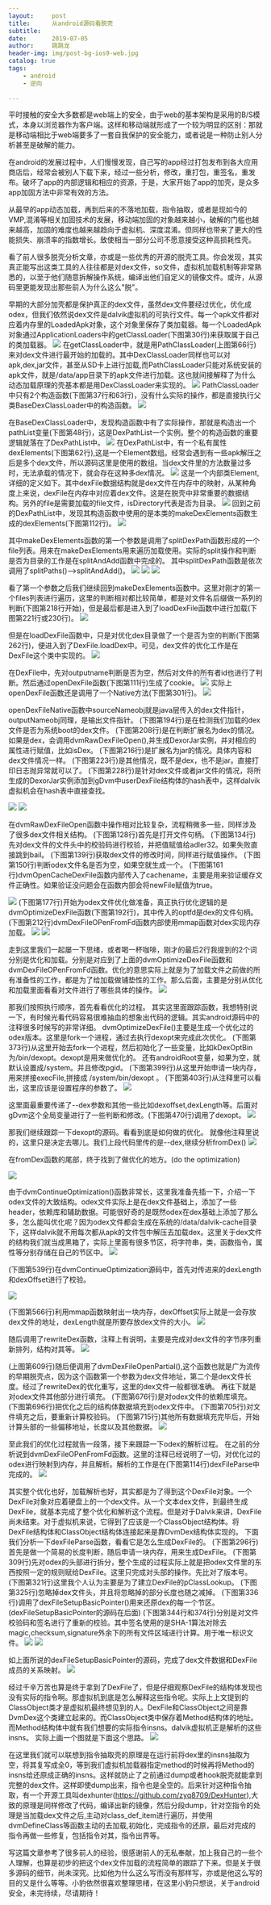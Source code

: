 ```yaml
---
layout:     post
title:      从android源码看脱壳
subtitle:   
date:       2019-07-05
author:     跳跳龙
header-img: img/post-bg-ios9-web.jpg
catalog: true
tags:
    - android
    - 逆向
        
---
```


平时接触的安全大多数都是web端上的安全，由于web的基本架构是采用的B/S模式，本身以浏览器作为客户端。这样和移动端就形成了一个较为明显的区别：那就是移动端相比于web端要多了一套自我保护的安全能力，或者说是一种防止别人分析甚至是破解的能力。

在android的发展过程中，人们慢慢发现，自己写的app经过打包发布到各大应用商店后，经常会被别人下载下来，经过一些分析，修改，重打包，重签名，重发布。破坏了app的内部逻辑和相应的资源，于是，大家开始了app的加壳，是众多app加固方法中非常有效的方法。

从最早的app动态加载，再到后来的不落地加载，指令抽取，或者是现如今的VMP,混淆等相关加固技术的发展，移动端加固的对象越来越小，破解的门槛也越来越高，加固的难度也越来越趋向于虚拟机、深度混淆。但同样也带来了更大的性能损失、崩溃率的指数增长。致使相当一部分公司不愿意接受这种高损耗性壳。

看了前人很多脱壳分析文章，亦或是一些优秀的开源的脱壳工具。你会发现，其实真正能写出这类工具的人往往都是对dex文件，so文件，虚拟机加载机制等非常熟悉的，以至于他们随意拆解操作系统，编译出他们自定义的镜像文件。或许，从源码里更能发现出那些前人为什么这么"脱"。

早期的大部分加壳都是保护真正的dex文件，虽然dex文件要经过优化，优化成odex，但我们依然说dex文件是dalvik虚拟机的可执行文件。每一个apk文件都对应着内存里的LoadedApk对象，这个对象里保存了类加载器。每一个LoadedApk对象通过ApplicationLoaders中的getClassLoader(下图第30行)来获取属于自己的类加载器。
![](http://tiaotiaolong.cn-bj.ufileos.com/blog18-01.jpg)
在getClassLoader中，就是用PathClassLoader(上图第66行)来对dex文件进行最开始的加载的。其中DexClassLoader同样也可以对apk,dex,jar文件，甚至从SD卡上进行加载,而PathClassLoader只能对系统安装的apk文件，就是/data/app目录下的apk文件进行加载。这也就间接解释了为什么动态加载原理的壳基本都是用DexClassLoader来实现的。
![](http://tiaotiaolong.cn-bj.ufileos.com/blog18-02.jpg)
PathClassLoader中只有2个构造函数(下图第37行和63行)，没有什么实际的操作，都是直接执行父类BaseDexClassLoader中的构造函数。
![](http://tiaotiaolong.cn-bj.ufileos.com/blog18-03.jpg)

在BaseDexClassLoader中，发现构造函数中有了实际操作，那就是构造出一个pathList变量(下图第48行)，这是DexPathList一个实例。整个的构造函数的重要逻辑就落在了DexPathList中。
![](http://tiaotiaolong.cn-bj.ufileos.com/blog18-04.jpg)
在DexPathList中，有一个私有属性dexElements(下图第62行),这是一个Element数组。经常会遇到有一些apk解压之后是多个dex文件，所以源码这里是使用的数组。当dex文件里的方法数量过多时，无法承载的情况下，就会存在这种多dex情况。
![](http://tiaotiaolong.cn-bj.ufileos.com/blog18-05.jpg)
这是一个内部类Element,详细的定义如下。其中dexFile数据结构就是dex文件在内存中的映射，从某种角度上来说，dexFile在内存中对应着dex文件。这是在脱壳中非常重要的数据结构。另外的file是需要加载的file文件，isDirectory代表是否为目录。
![](http://tiaotiaolong.cn-bj.ufileos.com/blog18-06.jpg)
回到之前的DexPathList中，发现其构造函数中使用的是本类的makeDexElements函数生成的dexElements(下图第112行)。
![](http://tiaotiaolong.cn-bj.ufileos.com/blog18-07.jpg)

其中makeDexElements函数的第一个参数是调用了splitDexPath函数形成的一个file列表。用来在makeDexElements用来遍历加载使用。实际的split操作和判断是否为目录的工作是在splitAndAdd函数中完成的。
其中splitDexPath函数是依次调用了splitPaths()-->splitAndAdd()。
![](http://tiaotiaolong.cn-bj.ufileos.com/blog18-09.jpg)
![](http://tiaotiaolong.cn-bj.ufileos.com/blog18-10.jpg)
![](http://tiaotiaolong.cn-bj.ufileos.com/blog18-11.jpg)

看了第一个参数之后我们继续回到makeDexElements函数中。这里对刚才的第一个files列表进行遍历，这里的判断相对都比较简单，都是对文件名后缀做一系列的判断(下图第218行开始)，但是最后都是进入到了loadDexFile函数中进行加载(下图第221行或230行)。
![](http://tiaotiaolong.cn-bj.ufileos.com/blog18-12.jpg)

但是在loadDexFile函数中，只是对优化dex目录做了一个是否为空的判断(下图第262行)，便进入到了DexFile.loadDex中。可见，dex文件的优化工作是在DexFile这个类中实现的。
![](http://tiaotiaolong.cn-bj.ufileos.com/blog18-13.jpg)

在DexFile中，先对outputname判断是否为空，然后对文件的所有者id也进行了判断。然后通过openDexFile函数(下图第111行)生成了cookie。
![](http://tiaotiaolong.cn-bj.ufileos.com/blog18-14.jpg)
实际上openDexFile函数还是调用了一个Native方法(下图第301行)。
![](http://tiaotiaolong.cn-bj.ufileos.com/blog18-15.jpg)

openDexFileNative函数中sourceNameobj就是java层传入的dex文件指针，outputNameobj同理，是输出文件指针。
(下图第194行)是在检测我们加载的dex文件是否为系统boot的dex文件。
(下图第208行)是在判断扩展名为dex的情况。如果是dex，会调用dvmRawDexFileOpen(),并生成DexorJar实例，并对相应的属性进行赋值，比如isDex。
(下图第216行)是扩展名为jar的情况。具体内容和dex文件情况一样。
(下图第223行)是其他情况，既不是dex，也不是jar。直接打印日志抛异常就可以了。
(下图第228行)是针对dex文件或者jar文件的情况，将所生成的DexorJar实例添加到gDvm中userDexFile结构体的hash表中，这样dalvik虚拟机会在hash表中直接查找。

![](http://tiaotiaolong.cn-bj.ufileos.com/blog18-16.jpg)
![](http://tiaotiaolong.cn-bj.ufileos.com/blog18-17.jpg)


在dvmRawDexFileOpen函数中操作相对比较复杂，流程稍微多一些，同样涉及了很多dex文件相关结构。
(下图第128行)首先是打开文件句柄。
(下图第134行)先对dex文件的文件头中的校验码进行校验，并把值赋值给adler32。如果失败直接跳到bail。
(下图第139行)获取dex文件的修改时间，同样进行赋值操作。
(下图第150行)判断odex文件名是否为空，如果空就生成一个。
(下图第161行)dvmOpenCacheDexFile函数内部传入了cachename，主要是用来验证缓存文件正确性。如果验证没问题会在函数内部会将newFile赋值为true。



![](http://tiaotiaolong.cn-bj.ufileos.com/blog18-18.jpg)
(下图第177行)开始为odex文件优化做准备，真正执行优化逻辑的是dvmOptimizeDexFile函数(下图第192行)，其中传入的optfd是dex的文件句柄。
(下图第212行)dvmDexFileOPenFromFd函数内部使用mmap函数对dex实现内存加载。
![](http://tiaotiaolong.cn-bj.ufileos.com/blog18-19.jpg)
![](http://tiaotiaolong.cn-bj.ufileos.com/blog18-20.jpg)


走到这里我们一起屡一下思绪，或者喝一杯咖啡，刚才的最后2行我提到的2个词分别是优化和加载。分别是对应到了上面的dvmOptimizeDexFile函数和dvmDexFileOPenFromFd函数。优化的意思实际上就是为了加载文件之前做的所有准备性的工作，都是为了给加载做铺垫性的工作。那么后面，主要是分别从优化和加载里面看看对文件进行了哪些具体的操作。
![](http://tiaotiaolong.cn-bj.ufileos.com/blog18-28.jpg)


那我们按照执行顺序，首先看看优化的过程。
其实这里面跟踪函数，我想特别说一下，有时候光看代码容易很难抽血的想象出代码的逻辑。其实android源码中的注释很多时候写的非常详细。
dvmOptimizeDexFile()主要是生成一个优化过的odex版本。这里是fork一个进程，通过去执行dexopt来完成此次优化。
(下图第373行)从这里开始去fork一个进程，然后初始化了一些变量，比如kDexOptBin为/bin/dexopt。dexopt是用来做优化的。
还有androidRoot变量，如果为空，就默认设置成/system。并且修改pgid。
(下图第399行)从这里开始申请一块内存，用来拼接execFile,拼接成 /system/bin/dexopt 。
(下图第403行)从注释里可以看出，这里应该是设置程序的参数了。
![](http://tiaotiaolong.cn-bj.ufileos.com/blog18-29.jpg)

这里面最重要传递了--dex参数和其他一些比如dexoffset,dexLength等。后面对gDvm这个全局变量进行了一些判断和修改。(下图第470行)调用了dexopt。
![](http://tiaotiaolong.cn-bj.ufileos.com/blog18-30.jpg)

那我们继续跟踪一下dexopt的源码。看看到底是如何做的优化。
就像他注释里说的，这里只是决定去哪儿。我们上段代码里传的是--dex,继续分析fromDex()
![](http://tiaotiaolong.cn-bj.ufileos.com/blog18-31.jpg)

在fromDex函数的尾部，终于找到了做优化的地方。(do the optimization)

![](http://tiaotiaolong.cn-bj.ufileos.com/blog18-32.jpg)

由于dvmContinueOptimization()函数非常长，这里我准备先插一下，介绍一下odex文件的大致结构。odex文件实际上是在dex文件基础上，添加了一些header，依赖库和辅助数据。可能很好奇的是既然odex在dex基础上添加了那么多，怎么能叫优化呢？因为odex文件都会生成在系统的/data/dalvik-cache目录下，这样dalvik就不用每次都从apk的文件包中解压去加载dex。这里关于dex文件的结构我们就当成黑箱了，实际上里面有很多节区，将字符串，类，函数指令，属性等分别存储在自己的节区中。
![](http://tiaotiaolong.cn-bj.ufileos.com/blog18-33.jpg)


(下图第539行)在dvmContinueOptimization源码中，首先对传进来的dexLength和dexOffset进行了校验。

![](http://tiaotiaolong.cn-bj.ufileos.com/blog18-34.jpg)

(下图第566行)利用mmap函数映射出一块内存，dexOffset实际上就是一会存放dex文件的地址，dexLength就是所要存放dex文件的大小。
![](http://tiaotiaolong.cn-bj.ufileos.com/blog18-35.jpg)

随后调用了rewriteDex函数，注释上有说明，主要是完成对dex文件的字节序列重新排列，结构对其等。
![](http://tiaotiaolong.cn-bj.ufileos.com/blog18-36.jpg)

(上图第609行)随后便调用了dvmDexFileOpenPartial(),这个函数也就是广为流传的早期脱壳点，因为这个函数第一个参数为dex文件地址，第二个是dex文件长度。经过了rewriteDex的优化重写，这里的dex文件一般都很准确。
再往下就是对odex文件其他部分进行填充。
(下图第676行)是对odex文件的依赖库填充。
(下图第696行)把优化之后的结构体数据填充到odex文件中。
(下图第705行)对文件填充之后，要重新计算校验码。
(下图第715行)其他所有数据填充完毕后，开始计算头部的一些偏移地址，长度以及其他数据。
![](http://tiaotiaolong.cn-bj.ufileos.com/blog18-37.jpg)


至此我们的优化过程就告一段落，接下来跟踪一下odex的解析过程。
在之前的分析说到dvmDexFileOPenFromFd函数。这里的注释已经说明了一切，对优化过的odex进行映射到内存，并且解析。解析的工作是在(下图第114行)dexFileParse中完成的。
![](http://tiaotiaolong.cn-bj.ufileos.com/blog18-38.jpg)

其实整个优化也好，加载解析也好，其实都是为了得到这个DexFile对象。一个DexFile对象对应着硬盘上的一个dex文件。从一个文本dex文件，到最终生成DexFile，就基本完成了整个优化和解析这个流程。但是对于Dalvik来讲，DexFile尚未结束。对于虚拟机来说，它得到了应该是一个ClassObject结构体。将DexFile结构体和ClassObject结构体连接起来是靠DvmDex结构体实现的。
下面我们分析一下dexFileParse函数，看看它是怎么生成DexFile的。
(下图第296行)首先是做一个简易的长度判断，随后申请一块内存，用来生成DexFile。
(下图第309行)先对odex的头部进行拆分，整个生成的过程实际上就是把odex文件里的东西按照一定的规则赋给DexFile。这里只完成对头部的操作。先比对了版本号。
(下图第321行)这里我个人认为主要是为了建立DexFile的pClassLookup。
(下图第325行)忽略掉dex文件头，并且将忽略掉的部分长度也随之减掉。
(下图第336行)调用了dexFileSetupBasicPointer()用来还原dex的每一个节区。(dexFileSetupBasicPointer的源码在后面)
(下图第344行和374行)分别是对文件校验码和签名进行了重新的校验。其中签名使用的是SHA-1算法对除去magic,checksum,signature外余下的所有文件区域进行计算。用于唯一标识文件。
![](http://tiaotiaolong.cn-bj.ufileos.com/blog18-39.jpg)
![](http://tiaotiaolong.cn-bj.ufileos.com/blog18-40.jpg)

如上面所说的dexFileSetupBasicPointer的源码，完成了dex文件数据和DexFile成员的关系映射。
![](http://tiaotiaolong.cn-bj.ufileos.com/blog18-41.jpg)


经过千辛万苦也算是终于拿到了DexFile了，但是仔细观察DexFile的结构体发现也没有实际的指令啊。那虚拟机到底是怎么解释这些指令呢。实际上上文提到的ClassObject类才是虚拟机最终想见到的人。DexFile和ClassObject之间是靠DvmDex这个类建立起来的。而ClassObject类中保存着Method结构体的地址。而Method结构体中就有我们想要的实际指令insns。dalvik虚拟机正是解析的这些insns。
实际上画一个图就是下面这个思路。
![](http://tiaotiaolong.cn-bj.ufileos.com/blog18-42.jpg)

在这里我们就可以联想到指令抽取壳的原理是在运行前将dex里的insns抽取为空，将其复写成全0，等到我们虚拟机加载器指定method的时候再将Method的insns给还原成正确的insns。这样就防止了之前通过dump或者hook脱壳就能拿到完整的dex文件。这样即使dump出来，指令也是全空的。后来针对这种指令抽取，有一个开源工具叫dexhunter(https://github.com/zyq8709/DexHunter),大致的原理是同样修改了代码，编译出新的镜像，然后分段dump，针对空指令的处理是当加载dex文件之后,主动对class_def_item进行遍历，并使用dvmDefineClass等函数主动的去加载,初始化，完成指令的还原，最后对完成的指令再做一些修复，包括指令对其，指令出界等。


写这篇文章参考了很多前人的经验，很感谢前人的无私奉献，加上我自己的一些个人理解，也算是初步的把这个dex文件加载的流程简单的跟踪了下来。但是关于很多源码的细节，尚未深究。比如他为什么这么写而没有那样写，亦或是他这么写的目的又是什么等等。小豹依然很喜欢整理思绪，在这里小豹只想说，关于android安全，未完待续，尽请期待！






